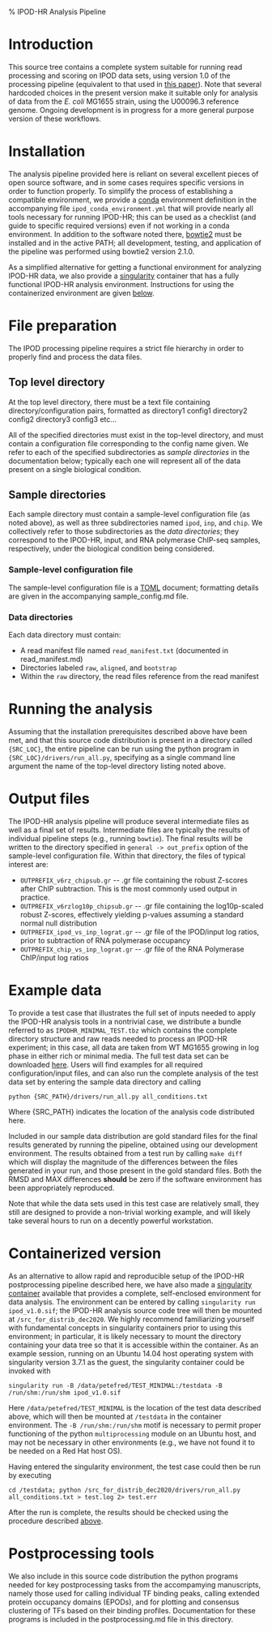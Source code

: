 % IPOD-HR Analysis Pipeline 

# Introduction

This source tree contains a complete system suitable for running read processing and scoring on IPOD data sets, using version 1.0 of the processing pipeline (equivalent to that used in [this paper](https://doi.org/10.1101/2020.01.29.924811)). Note that several hardcoded choices in the present version make it suitable only for analysis of data from the *E. coli* MG1655 strain, using the U00096.3 reference genome. Ongoing development is in progress for a more general purpose version of these workflows.

# Installation

The analysis pipeline provided here is reliant on several excellent pieces of open source software, and in some cases requires specific versions in order to function properly. To simplify the process of establishing a compatible environment, we provide a [conda](https://docs.conda.io/en/latest/) environment definition in  the accompanying file `ipod_conda_environment.yml` that will provide nearly all tools necessary for running IPOD-HR; this can be used as a checklist (and guide to specific required versions) even if not working in a conda environment. In addition to the software noted there, [bowtie2](http://bowtie-bio.sourceforge.net/bowtie2/index.shtml) must be installed and in the active PATH; all development, testing, and application of the pipeline was performed using bowtie2 version 2.1.0.

As a simplified alternative for getting a functional environment for analyzing IPOD-HR data, we also provide a [singularity](https://sylabs.io/guides/3.7/user-guide/) container that has a fully functional IPOD-HR analysis environment. Instructions for using the containerized environment are given [below](#containerized-version).

# File preparation

The IPOD processing pipeline requires a strict file hierarchy in order to properly find and process the data files.

## Top level directory
At the top level directory, there must be a text file containing directory/configuration pairs, formatted as
    directory1 config1
    directory2 config2
    directory3 config3
etc...

All of the specified directories must exist in the top-level directory, and must contain a configuration file corresponding to the config name given. We refer to each of the specified subdirectories as *sample directories* in the documentation below; typically each one will represent all of the data present on a single biological condition.

## Sample directories

Each sample directory must contain a sample-level configuration file (as noted above), as well as three subdirectories named `ipod`, `inp`, and `chip`. We collectively refer to those subdirectories as the *data directories*; they correspond to the IPOD-HR, input, and RNA polymerase ChIP-seq samples, respectively, under the biological condition being considered.

### Sample-level configuration file

The sample-level configuration file is a [TOML](https://toml.io/en/) document; formatting details are given in the accompanying sample_config.md file.

### Data directories

Each data directory must contain:
* A read manifest file named `read_manifest.txt` (documented in read_manifest.md)
* Directories labeled `raw`, `aligned`, and `bootstrap`
* Within the `raw` directory, the read files reference from the read manifest

# Running the analysis

Assuming that the installation prerequisites described above have been met, and that this source code distribution is present in a directory called `{SRC_LOC}`, the entire pipeline can be run using the python program in `{SRC_LOC}/drivers/run_all.py`, specifying as a single command line argument the name of the top-level directory listing noted above. 

# Output files

The IPOD-HR analysis pipeline will produce several intermediate files as well as a final set of results. Intermediate files are typically the results of individual pipeline steps (e.g., running `bowtie`). The final results will be written to the directory specified in `general -> out_prefix` option of the sample-level configuration file. Within that directory, the files of typical interest are:

* `OUTPREFIX_v6rz_chipsub.gr` -- .gr file containing the robust Z-scores after ChIP subtraction. This is the most commonly used output in practice.
* `OUTPREFIX_v6rzlog10p_chipsub.gr` -- .gr file containing the log10p-scaled robust Z-scores, effectively yielding p-values assuming a standard normal null distribution
* `OUTPREFIX_ipod_vs_inp_lograt.gr` -- .gr file of the IPOD/input log ratios, prior to subtraction of RNA polymerase occupancy
* `OUTPREFIX_chip_vs_inp_lograt.gr` -- .gr file of the RNA Polymerase ChIP/input log ratios


# Example data

To provide a test case that illustrates the full set of inputs needed to apply the IPOD-HR analysis tools in a nontrivial case, we distribute a bundle referred to as `IPODHR_MINIMAL_TEST.tbz` which contains the complete directory structure and raw reads needed to process an IPOD-HR experiment; in this case, all data are taken from WT MG1655 growing in log phase in either rich or minimal media. The full test data set can be downloaded [here](https://drive.google.com/file/d/1xLwPvE8YA_B0rv4rKdZfpqIx9dmP-b2W/view?usp=sharing). Users will find examples for all required configuration/input files, and can also run the complete analysis of the test data set by entering the sample data directory and calling

`python {SRC_PATH}/drivers/run_all.py all_conditions.txt`

Where {SRC_PATH} indicates the location of the analysis code distributed here.

Included in our sample data distribution are gold standard files for the final results generated by running the pipeline, obtained using our development environment. The results obtained from a test run by calling
`make diff`
which will display the magnitude of the differences between the files generated in your run, and those present in the gold standard files. Both the RMSD and MAX differences **should** be zero if the software environment has been appropriately reproduced.

Note that while the data sets used in this test case are relatively small, they still are designed to provide a non-trivial working example, and will likely take several hours to run on a decently powerful workstation.

# Containerized version

As an alternative to allow rapid and reproducible setup of the IPOD-HR postprocessing pipeline described here, we have also made a [singularity container](https://drive.google.com/file/d/1CwyNOqLEwR5uuFRIEXq2Trbzce9uYED3/view?usp=sharing) available that provides a complete, self-enclosed environment for data analysis. The environment can be entered by calling `singularity run ipod_v1.0.sif`; the IPOD-HR analysis source code tree will then be mounted at `/src_for_distrib_dec2020`. We highly recommend familiarizing yourself with fundamental concepts in singularity containers prior to using this environment; in particular, it is likely necessary to mount the directory containing your data tree so that it is accessible within the container. As an example session, running on an Ubuntu 14.04 host operating system with singularity version 3.7.1 as the guest, the singularity container could be invoked with

`singularity run -B /data/petefred/TEST_MINIMAL:/testdata -B /run/shm:/run/shm ipod_v1.0.sif`

Here `/data/petefred/TEST_MINIMAL` is the location of the test data described above, which will then be mounted at `/testdata` in the container environment. The `-B /run/shm:/run/shm` motif is necessary to permit proper functioning of the python `multiprocessing` module on an Ubuntu host, and may not be necessary in other environments (e.g., we have not found it to be needed on a Red Hat host OS). 

Having entered the singularity environment, the test case could then be run by executing

`cd /testdata; python /src_for_distrib_dec2020/drivers/run_all.py all_conditions.txt > test.log 2> test.err`

After the run is complete, the results should be checked using the procedure described [above](#example-data). 

# Postprocessing tools

We also include in this source code distribution the python programs needed for key postprocessing tasks from the accompamying manuscripts, namely those used for calling individual TF binding peaks, calling extended protein occupancy domains (EPODs), and for plotting and consensus clustering of TFs based on their binding profiles. Documentation for these programs is included in the postprocessing.md file in this directory. 
